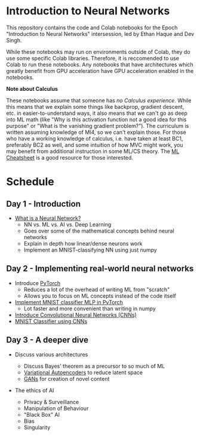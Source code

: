 # Introduction to Neural Networks

This repository contains the code and Colab notebooks for the Epoch "Introduction to Neural Networks" intersession, led by Ethan Haque and Dev Singh. 

While these notebooks may run on environments outside of Colab, they do use some specific Colab libraries. Therefore, it is reccomended to use Colab to run these notebooks. Any notebooks that have architectures which greatly benefit from GPU acceleration have GPU acceleration enabled in the notebooks.

**Note about Calculus**

These notebooks assume that someone has *no Calculus experience*. While this means that we explain some things like backprop, gradient descent, etc. in easier-to-understand ways, it also means that we can't go as deep into ML math (like "Why is this activation function not a good idea for this purpose" or "What is the vanishing gradient problem?"). The curriculum is written assuming knowledge of MI4, so we can't explain those. For those who have a working knowledge of calculus, i.e. have taken at least BC1, preferably BC2 as well, and some intuition of how MVC might work, you may benefit from additional instruction in some ML/CS theory. The [ML Cheatsheet](https://ml-cheatsheet.readthedocs.io/en/latest/) is a good resource for those interested.

# Schedule

## Day 1 - Introduction

* [What is a Neural Network?](what_is_a_neural_network.ipynb)
  * NN vs. ML vs. AI vs. Deep Learning
  * Goes over some of the mathematical concepts behind neural networks
  * Explain in depth how linear/dense neurons work
  * Implement an MNIST-classifying NN using just numpy

## Day 2 - Implementing real-world neural networks

* Introduce [PyTorch](https://pytorch.org/)
    * Reduces a lot of the overhead of writing ML from "scratch"
    * Allows you to focus on ML concepts instead of the code itself
* [Implement MNIST classifier MLP in PyTorch](mlp-mnist-classifier.ipynb)
  * Lot faster and more convenient than writing in numpy
* [Introduce Convolutional Neural Networks (CNNs)](what-is-cnn.ipynb)
* [MNIST Classifier using CNNs](cnn-mnist-classifier.ipynb)

## Day 3 - A deeper dive

* Discuss various architectures
  * Discuss Bayes' theorem as a precursor to so much of ML
  * [Variational Autoencoders](archs/variational-ae.ipynb) to reduce latent space
  * [GANs](archs/gan.ipynb) for creation of novel content

* The ethics of AI
  * Privacy & Surveillance
  * Manipulation of Behaviour
  * "Black Box" AI
  * Bias
  * Singularity
